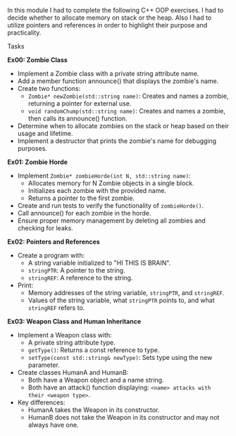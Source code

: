 In this module I had to complete the following C++ OOP exercises. I had to decide whether to allocate memory on stack or the heap. Also I had to utilize pointers and references in order to highlight their purpose and practicality.

Tasks

**Ex00: Zombie Class**

- Implement a Zombie class with a private string attribute name.
- Add a member function announce() that displays the zombie's name.
- Create two functions:
  - `Zombie* newZombie(std::string name)`: Creates and names a zombie, returning a pointer for external use.
  - `void randomChump(std::string name)`: Creates and names a zombie, then calls its announce() function.
- Determine when to allocate zombies on the stack or heap based on their usage and lifetime.
- Implement a destructor that prints the zombie's name for debugging purposes.

**Ex01: Zombie Horde**

- Implement `Zombie* zombieHorde(int N, std::string name)`:
  - Allocates memory for N Zombie objects in a single block.
  - Initializes each zombie with the provided name.
  - Returns a pointer to the first zombie.
- Create and run tests to verify the functionality of `zombieHorde()`.
- Call announce() for each zombie in the horde.
- Ensure proper memory management by deleting all zombies and checking for leaks.

**Ex02: Pointers and References**

- Create a program with:
  - A string variable initialized to "HI THIS IS BRAIN".
  - `stringPTR`: A pointer to the string.
  - `stringREF`: A reference to the string.
- Print:
  - Memory addresses of the string variable, `stringPTR`, and `stringREF`.
  - Values of the string variable, what `stringPTR` points to, and what `stringREF` refers to.

**Ex03: Weapon Class and Human Inheritance**

- Implement a Weapon class with:
  - A private string attribute type.
  - `getType()`: Returns a const reference to type.
  - `setType(const std::string& newType)`: Sets type using the new parameter.
- Create classes HumanA and HumanB:
  - Both have a Weapon object and a name string.
  - Both have an attack() function displaying: `<name> attacks with their <weapon type>`.
- Key differences:
  - HumanA takes the Weapon in its constructor.
  - HumanB does not take the Weapon in its constructor and may not always have one.
